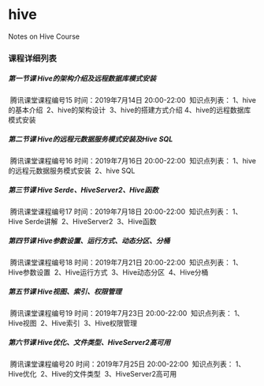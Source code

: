 # hive
Notes on Hive Course

### 课程详细列表

##### 第一节课      Hive的架构介绍及远程数据库模式安装      

​    腾讯课堂课程编号15     时间：2019年7月14日 20:00-22:00
​    知识点列表：
​        1、hive的基本介绍
​        2、hive的架构设计
​        3、hive的搭建方式介绍
​        4、hive的远程数据库模式安装
​        

##### 第二节课      Hive的远程元数据服务模式安装及Hive SQL      

​    腾讯课堂课程编号16     时间：2019年7月16日 20:00-22:00
​    知识点列表：
​        1、hive的远程元数据服务模式安装
​        2、hive SQL
​        

##### 第三节课      Hive Serde、HiveServer2、Hive函数      

​    腾讯课堂课程编号17     时间：2019年7月18日 20:00-22:00
​    知识点列表：
​        1、Hive Serde讲解
​        2、HiveServer2
​        3、Hive函数
​        

##### 第四节课      Hive参数设置、运行方式、动态分区、分桶      

​    腾讯课堂课程编号18     时间：2019年7月21日 20:00-22:00
​    知识点列表：
​        1、Hive参数设置
​        2、Hive运行方式
​        3、Hive动态分区
​        4、Hive分桶



##### 第五节课      Hive视图、索引、权限管理      

​    腾讯课堂课程编号19     时间：2019年7月23日 20:00-22:00
​    知识点列表：
​        1、Hive视图
​        2、Hive索引
​        3、Hive权限管理



##### 第六节课      Hive优化、文件类型、HiveServer2高可用      

​    腾讯课堂课程编号20    时间：2019年7月25日 20:00-22:00
​    知识点列表：
​        1、Hive优化
​        2、Hive的文件类型
​        3、HiveServer2高可用













